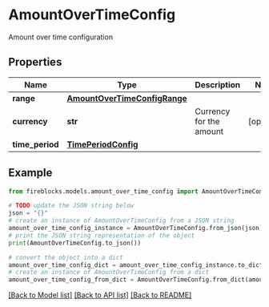 # AmountOverTimeConfig

Amount over time configuration

## Properties

Name | Type | Description | Notes
------------ | ------------- | ------------- | -------------
**range** | [**AmountOverTimeConfigRange**](AmountOverTimeConfigRange.md) |  | 
**currency** | **str** | Currency for the amount | [optional] 
**time_period** | [**TimePeriodConfig**](TimePeriodConfig.md) |  | 

## Example

```python
from fireblocks.models.amount_over_time_config import AmountOverTimeConfig

# TODO update the JSON string below
json = "{}"
# create an instance of AmountOverTimeConfig from a JSON string
amount_over_time_config_instance = AmountOverTimeConfig.from_json(json)
# print the JSON string representation of the object
print(AmountOverTimeConfig.to_json())

# convert the object into a dict
amount_over_time_config_dict = amount_over_time_config_instance.to_dict()
# create an instance of AmountOverTimeConfig from a dict
amount_over_time_config_from_dict = AmountOverTimeConfig.from_dict(amount_over_time_config_dict)
```
[[Back to Model list]](../README.md#documentation-for-models) [[Back to API list]](../README.md#documentation-for-api-endpoints) [[Back to README]](../README.md)


